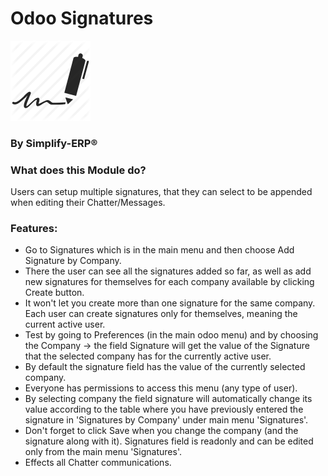# Odoo Signatures
![](./static/description/icon.png)

### By Simplify-ERP®

### What does this Module do?

Users can setup multiple signatures, that they can select to be appended when editing their Chatter/Messages.

### Features:

- Go to Signatures which is in the main menu and then choose Add Signature by Company.
- There the user can see all the signatures added so far, as well as add new signatures for themselves for each company available by clicking Create button.
- It won't let you create more than one signature for the same company. Each user can create signatures only for themselves, meaning the current active user.
- Test by going to Preferences (in the main odoo menu) and by choosing the Company -> the field Signature will get the value of the Signature that the selected company has for the currently active user.
- By default the signature field has the value of the currently selected company.
- Everyone has permissions to access this menu (any type of user).
- By selecting company the field signature will automatically change its value according to the table where you have previously entered the signature in 'Signatures by Company' under main menu 'Signatures'.
- Don't forget to click Save when you change the company (and the signature along with it). Signatures field is readonly and can be edited only from the main menu 'Signatures'.
- Effects all Chatter communications.
